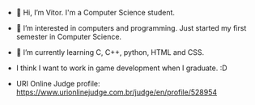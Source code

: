 - 👋 Hi, I’m Vitor. I'm a Computer Science student.
- 👀 I’m interested in computers and programming. Just started my first semester in Computer Science.
- 🌱 I’m currently learning C, C++, python, HTML and CSS. 
- I think I want to work in game development when I graduate. :D


- URI Online Judge profile: https://www.urionlinejudge.com.br/judge/en/profile/528954
